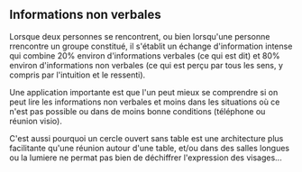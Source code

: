 ## Informations non verbales

Lorsque deux personnes se rencontrent, ou bien lorsqu'une personne rrencontre un groupe constitué, il s'établit un échange d'information intense qui combine 20% environ d'informations verbales (ce qui est dit) et 80% environ d'informations non verbales (ce qui est perçu par tous les sens, y compris  par l'intuition et le ressenti).

Une application importante est que l'un peut mieux se comprendre si on peut lire les informations non verbales et moins dans les situations où ce n'est pas possible ou dans de moins bonne conditions (téléphone ou réunion visio). 

C'est aussi pourquoi un cercle ouvert sans table est une architecture plus facilitante qu'une réunion autour d'une table, et/ou dans des salles longues ou la lumiere ne permat pas bien de déchiffrer l'expression des visages...
